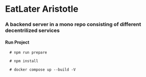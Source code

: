 # EatLater Aristotle

### A backend server in a mono repo consisting of different decentrilized services

#### Run Project

```shell
  # npm run prepare 
 
  # npm install 

  # docker compose up --build -V 
```